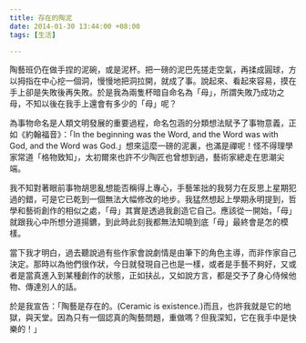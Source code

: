 ```yaml
---
title: 存在的陶泥
date: 2014-01-30 13:44:00 +08:00
tags: [生活]

---
```


  
  
  
陶藝班仍在做手捏的泥碗，或是泥杯。把一磅的泥巴先搓走空氣，再揉成圓球，方以拇指在中心挖一個洞，慢慢地把洞拉開，就成了事。說起來、看起來容易，摸在手上卻是失敗後再失敗。於是我為兩隻杯暗自命名為「母」，所謂失敗乃成功之母，不知以後在我手上還會有多少的「母」呢？  
  
為事物命名是人類文明發展的重要過程，命名包涵的分類想法賦予了事物意義，正如《約翰福音》：「In the beginning was the Word, and the Word was with God, and the Word was God.」想來這麼一磅的泥裏，也滿是禪呢！怪不得理學家常道「格物致知」，太初爾來也許不少陶匠也曾想到過，藝術家總走在思潮尖端。  
  
我不知對著眼前事物胡思亂想能否稱得上專心，手藝笨拙的我努力在反思上星期犯過的錯，可是它已乾到一個無法大幅修改的地步。我猛然想起上學期永明提到，哲學和藝術創作的相似之處，「母」其實是透過我創造它自己。應該從一開始，「母」就跟我心中所想分道揚鑣，到此時此刻我都無法知曉到底「母」最終會是怎的模樣。  
  
當下我才明白，過去聽說過有些作家會說劇情是由筆下的角色主導，而非作家自己決定。那時以為他們很作狀，今日就發現自己也是一樣，或者是手藝不夠好，又或者是當真進入到某種創作的狀態，正如扶乩，又如說方言，都是交予了身心侍候他物、傳達別人的話。  
  
於是我宣告：「陶藝是存在的。(Ceramic is existence.)而且，也許我就是它的地獄，與天堂。因為只有一個認真的陶藝問題，重做嗎？但我深知，它在我手中是快樂的！」  
  
  
